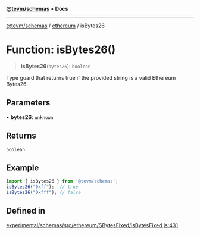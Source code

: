 [**@tevm/schemas**](../../README.md) • **Docs**

***

[@tevm/schemas](../../modules.md) / [ethereum](../README.md) / isBytes26

# Function: isBytes26()

> **isBytes26**(`bytes26`): `boolean`

Type guard that returns true if the provided string is a valid Ethereum Bytes26.

## Parameters

• **bytes26**: `unknown`

## Returns

`boolean`

## Example

```ts
import { isBytes26 } from '@tevm/schemas';
isBytes26("0xff");  // true
isBytes26("0xfff"); // false
````

## Defined in

[experimental/schemas/src/ethereum/SBytesFixed/isBytesFixed.js:431](https://github.com/evmts/tevm-monorepo/blob/main/experimental/schemas/src/ethereum/SBytesFixed/isBytesFixed.js#L431)
